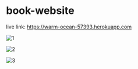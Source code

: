 # book-website
live link:
  https://warm-ocean-57393.herokuapp.com
  
 ![1](https://user-images.githubusercontent.com/59863035/139034489-87e90f0e-efc8-469b-b9d5-e8ddb00d5900.png)

![2](https://user-images.githubusercontent.com/59863035/139034518-0afdf66b-7059-4af5-942a-dbee2557a98a.png)

![3](https://user-images.githubusercontent.com/59863035/139034545-d3fdd65b-6b23-4e20-80f8-530d63be99e3.png)
